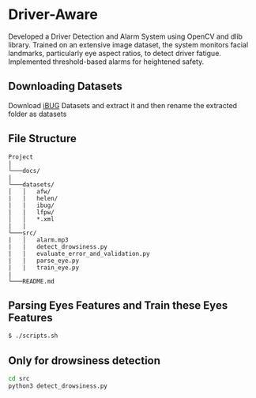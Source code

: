 # Driver-Aware
Developed a Driver Detection and Alarm System using OpenCV and dlib library. Trained on an extensive image dataset, the system monitors facial landmarks, particularly eye aspect ratios, to detect driver fatigue. Implemented threshold-based alarms for heightened safety.



## Downloading Datasets

Download [iBUG](http://dlib.net/files/data/ibug_300W_large_face_landmark_dataset.tar.gz) Datasets and extract it and then rename the extracted folder as datasets

## File Structure

```
Project
│
└───docs/
|
└───datasets/
│   │   afw/
|   |   helen/
|   |   ibug/
|   |   lfpw/
│   │   *.xml
|   |
└───src/
|   │   alarm.mp3
|   |   detect_drowsiness.py
|   |   evaluate_error_and_validation.py
|   |   parse_eye.py
|   |   train_eye.py
|
└───README.md  
```
  
## Parsing Eyes Features and Train these Eyes Features

```bash
$ ./scripts.sh
```

## Only for drowsiness detection

```bash
cd src
python3 detect_drowsiness.py
```
